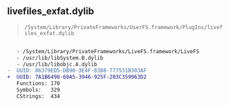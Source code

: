 ## livefiles_exfat.dylib

> `/System/Library/PrivateFrameworks/UserFS.framework/PlugIns/livefiles_exfat.dylib`

```diff

   - /System/Library/PrivateFrameworks/LiveFS.framework/LiveFS
   - /usr/lib/libSystem.B.dylib
   - /usr/lib/libobjc.A.dylib
-  UUID: 86379ED5-DB90-3E4F-83B8-777531B303AF
+  UUID: 7A1B6498-60A5-3946-925F-203C359963D2
   Functions: 170
   Symbols:   329
   CStrings:  434

```
